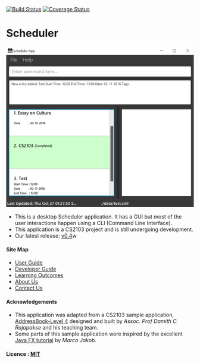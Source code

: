<!-- @@author A0139956L -->
[![Build Status](https://travis-ci.org/CS2103AUG2016-T15-C2/main.svg?branch=master)](https://travis-ci.org/CS2103AUG2016-T15-C2/main)
[![Coverage Status](https://coveralls.io/repos/github/CS2103AUG2016-T15-C2/main/badge.svg?branch=master)](https://coveralls.io/github/CS2103AUG2016-T15-C2/main?branch=master)

# Scheduler

<img src="docs/images/Ui.JPG" width="600"><br>

* This is a desktop Scheduler application. It has a GUI but most of the user interactions happen using 
  a CLI (Command Line Interface).
* This application is a CS2103 project and is still undergoing development.
* Our latest release: [v0.4](https://github.com/CS2103AUG2016-T15-C2/main/releases/tag/v0.4)w
<!-- @@author -->
  
#### Site Map
* [User Guide](docs/UserGuide.md) 
* [Developer Guide](docs/DeveloperGuide.md) 
* [Learning Outcomes](docs/LearningOutcomes.md) 
* [About Us](docs/AboutUs.md)
* [Contact Us](docs/ContactUs.md)


#### Acknowledgements

* This application was adapted from a CS2103 sample application, [AddressBook-Level 4](https://github.com/nus-cs2103-AY1617S1/addressbook-level4) designed and built by *Assoc. Prof Damith C. Rajapakse* and his teaching team. 
* Some parts of this sample application were inspired by the excellent 
  [Java FX tutorial](http://code.makery.ch/library/javafx-8-tutorial/) by *Marco Jakob*. 


#### Licence : [MIT](LICENSE)

